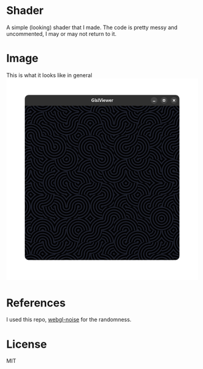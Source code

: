 # Shader
A simple (looking) shader that I made. The code is pretty messy and uncommented, I may or may not return to it.

# Image
This is what it looks like in general
![image.png](image.png)
# References
I used this repo, [webgl-noise](https://github.com/ashima/webgl-noise) for the randomness.
# License
MIT

